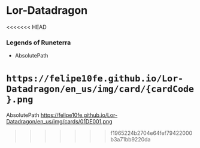 # Lor-Datadragon

<<<<<<< HEAD
### Legends of Runeterra

- AbsolutePath

`https://felipe10fe.github.io/Lor-Datadragon/en_us/img/card/{cardCode}.png`
=======
AbsolutePath
https://felipe10fe.github.io/Lor-Datadragon/en_us/img/cards/01DE001.png
>>>>>>> f1965224b2704e64fef79422000b3a71bb9220da
